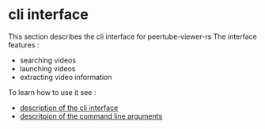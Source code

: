 cli interface
=============

This section describes the cli interface for peertube-viewer-rs
The interface features :

- searching videos
- launching videos
- extracting video information

To learn how to use it see :

- [description of the cli interface](usage.html)
- [descritpion of the command line arguments](args.md)


